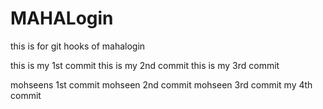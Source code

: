 # MAHALogin
this is for git hooks  of mahalogin


this is my 1st commit
this is my 2nd commit
this is my 3rd commit

mohseens 1st commit
mohseen 2nd commit
mohseen 3rd commit
my 4th commit






